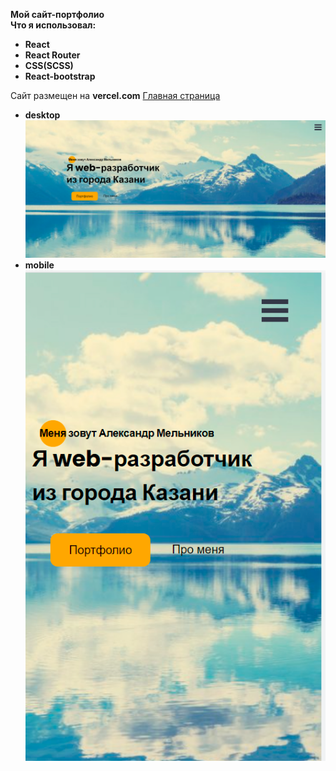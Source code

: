 **Мой сайт-портфолио**<br/>
**Что я использовал:**
- **React**
- **React Router**
- **CSS(SCSS)**
- **React-bootstrap**

 Сайт размещен на **vercel.com** [Главная страница](https://meportfolio.vercel.app/)

 - **desktop** ![**Desktop**](./desktop.png)
 - **mobile** ![**mobile**](./mobile.png)

